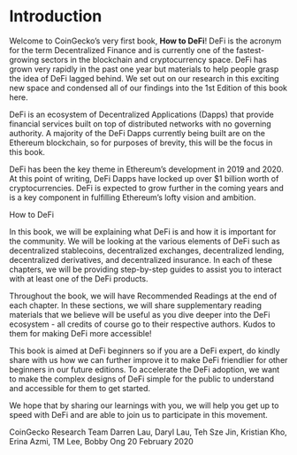 # Introduction

Welcome to CoinGecko’s very first book, **How to DeFi**! DeFi is the acronym for the term Decentralized Finance and is currently one of the fastest-growing sectors in the blockchain and cryptocurrency space. DeFi has grown very rapidly in the past one year but materials to help people grasp the idea of DeFi lagged behind. We set out on our research in this exciting new space and condensed all of our findings into the 1st Edition of this book here.

DeFi is an ecosystem of Decentralized Applications (Dapps) that provide financial services built on top of distributed networks with no governing authority. A majority of the DeFi Dapps currently being built are on the Ethereum blockchain, so for purposes of brevity, this will be the focus in this book.

DeFi has been the key theme in Ethereum’s development in 2019 and 2020. At this point of writing, DeFi Dapps have locked up over $1 billion worth of cryptocurrencies. DeFi is expected to grow further in the coming years and is a key component in fulfilling Ethereum’s lofty vision and ambition.

How to DeFi

In this book, we will be explaining what DeFi is and how it is important for the community. We will be looking at the various elements of DeFi such as decentralized stablecoins, decentralized exchanges, decentralized lending, decentralized derivatives, and decentralized insurance. In each of these chapters, we will be providing step-by-step guides to assist you to interact with at least one of the DeFi products.

Throughout the book, we will have Recommended Readings at the end of each chapter. In these sections, we will share supplementary reading materials that we believe will be useful as you dive deeper into the DeFi ecosystem - all credits of course go to their respective authors. Kudos to them for making DeFi more accessible!

This book is aimed at DeFi beginners so if you are a DeFi expert, do kindly share with us how we can further improve it to make DeFi friendlier for other beginners in our future editions. To accelerate the DeFi adoption, we want to make the complex designs of DeFi simple for the public to understand and accessible for them to get started.

We hope that by sharing our learnings with you, we will help you get up to speed with DeFi and are able to join us to participate in this movement.

CoinGecko Research Team
Darren Lau, Daryl Lau, Teh Sze Jin, Kristian Kho, Erina Azmi, TM Lee, Bobby Ong
20 February 2020